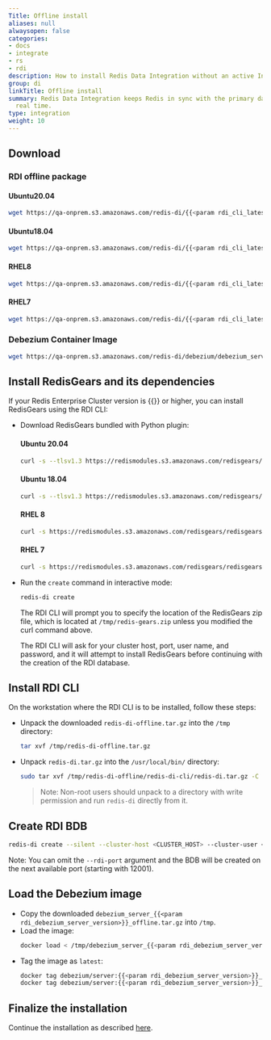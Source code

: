 ```yaml
---
Title: Offline install
aliases: null
alwaysopen: false
categories:
- docs
- integrate
- rs
- rdi
description: How to install Redis Data Integration without an active Internet connection
group: di
linkTitle: Offline install
summary: Redis Data Integration keeps Redis in sync with the primary database in near
  real time.
type: integration
weight: 10
---
```


## Download

### RDI offline package

#### Ubuntu20.04

```bash
wget https://qa-onprem.s3.amazonaws.com/redis-di/{{<param rdi_cli_latest>}}/redis-di-offline-ubuntu20.04-{{<param rdi_cli_latest>}}.tar.gz -O /tmp/redis-di-offline.tar.gz
```

#### Ubuntu18.04

```bash
wget https://qa-onprem.s3.amazonaws.com/redis-di/{{<param rdi_cli_latest>}}/redis-di-offline-ubuntu18.04-{{<param rdi_cli_latest>}}.tar.gz -O /tmp/redis-di-offline.tar.gz
```

#### RHEL8

```bash
wget https://qa-onprem.s3.amazonaws.com/redis-di/{{<param rdi_cli_latest>}}/redis-di-offline-rhel8-{{<param rdi_cli_latest>}}.tar.gz -O /tmp/redis-di-offline.tar.gz
```

#### RHEL7

```bash
wget https://qa-onprem.s3.amazonaws.com/redis-di/{{<param rdi_cli_latest>}}/redis-di-offline-rhel7-{{<param rdi_cli_latest>}}.tar.gz -O /tmp/redis-di-offline.tar.gz
```

### Debezium Container Image

```bash
wget https://qa-onprem.s3.amazonaws.com/redis-di/debezium/debezium_server_{{<param rdi_debezium_server_version>}}_offline.tar.gz
```

## Install RedisGears and its dependencies

If your Redis Enterprise Cluster version is {{<param rdi_rlec_min_version>}} or higher, you can install RedisGears using the RDI CLI:

- Download RedisGears bundled with Python plugin:

  #### Ubuntu 20.04

  ```bash
  curl -s --tlsv1.3 https://redismodules.s3.amazonaws.com/redisgears/redisgears.Linux-ubuntu20.04-x86_64.{{<param rdi_redis_gears_version>}}-withdeps.zip -o /tmp/redis-gears.zip
  ```

  #### Ubuntu 18.04

  ```bash
  curl -s --tlsv1.3 https://redismodules.s3.amazonaws.com/redisgears/redisgears.Linux-ubuntu18.04-x86_64.{{<param rdi_redis_gears_version>}}-withdeps.zip -o /tmp/redis-gears.zip
  ```

  #### RHEL 8

  ```bash
  curl -s https://redismodules.s3.amazonaws.com/redisgears/redisgears.Linux-rhel8-x86_64.{{<param rdi_redis_gears_version>}}-withdeps.zip -o /tmp/redis-gears.zip
  ```

  #### RHEL 7

  ```bash
  curl -s https://redismodules.s3.amazonaws.com/redisgears/redisgears.Linux-rhel7-x86_64.{{<param rdi_redis_gears_version>}}-withdeps.zip -o /tmp/redis-gears.zip
  ```

- Run the `create` command in interactive mode:

  ```bash
  redis-di create
  ```

  The RDI CLI will prompt you to specify the location of the RedisGears zip file, which is located at `/tmp/redis-gears.zip` unless you modified the curl command above.

  The RDI CLI will ask for your cluster host, port, user name, and password, and it will attempt to install RedisGears before continuing with the creation of the RDI database.

## Install RDI CLI

On the workstation where the RDI CLI is to be installed, follow these steps:

- Unpack the downloaded `redis-di-offline.tar.gz` into the `/tmp` directory:

  ```bash
  tar xvf /tmp/redis-di-offline.tar.gz
  ```

- Unpack `redis-di.tar.gz` into the `/usr/local/bin/` directory:

  ```bash
  sudo tar xvf /tmp/redis-di-offline/redis-di-cli/redis-di.tar.gz -C /usr/local/bin/
  ```

  > Note: Non-root users should unpack to a directory with write permission and run `redis-di` directly from it.

## Create RDI BDB

```bash
redis-di create --silent --cluster-host <CLUSTER_HOST> --cluster-user <CLUSTER_USER> --cluster-password <CLUSTER_PASSWORD> --rdi-port <RDI_PORT> --rdi-password <RDI_PASSWORD>
```

Note: You can omit the `--rdi-port` argument and the BDB will be created on the next available port (starting with 12001).

## Load the Debezium image

- Copy the downloaded `debezium_server_{{<param rdi_debezium_server_version>}}_offline.tar.gz` into `/tmp`.
- Load the image:
  ```bash
  docker load < /tmp/debezium_server_{{<param rdi_debezium_server_version>}}_offline.tar.gz
  ```
- Tag the image as `latest`:
  ```bash
  docker tag debezium/server:{{<param rdi_debezium_server_version>}}_offline debezium/server:{{<param rdi_debezium_server_version>}}
  docker tag debezium/server:{{<param rdi_debezium_server_version>}}_offline debezium/server:latest
  ```

## Finalize the installation

Continue the installation as described [here](../ingest-qsg.md#scaffold-configuration-files).
